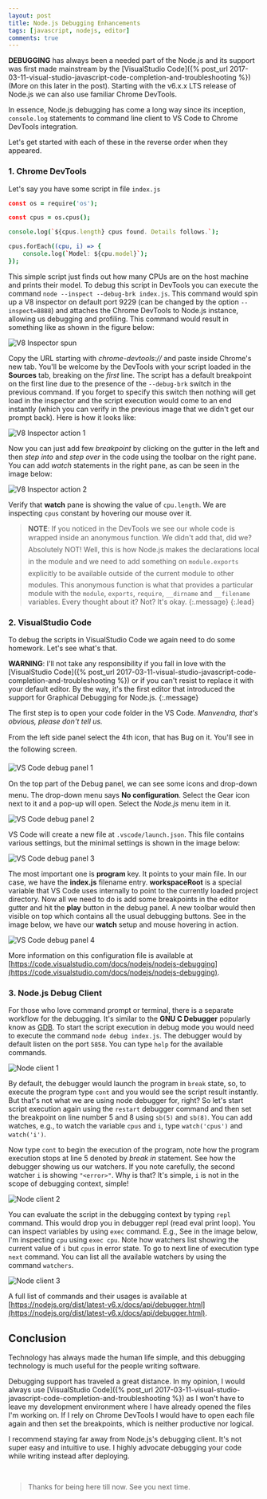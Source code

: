```yaml
---
layout: post
title: Node.js Debugging Enhancements
tags: [javascript, nodejs, editor]
comments: true
---
```


**DEBUGGING** has always been a needed part of the Node.js and its support was first made mainstream by the [VisualStudio Code]({% post_url 2017-03-11-visual-studio-javascript-code-completion-and-troubleshooting %}) (More on this later in the post). Starting with the v6.x.x LTS release of Node.js we can also use familiar Chrome DevTools.

In essence, Node.js debugging has come a long way since its inception, `console.log` statements to command line client to VS Code to Chrome DevTools integration.

Let's get started with each of these in the reverse order when they appeared.

### 1. Chrome DevTools
Let's say you have some script in file `index.js`

~~~coffee
const os = require('os');

const cpus = os.cpus();

console.log(`${cpus.length} cpus found. Details follows.`);

cpus.forEach((cpu, i) => {
    console.log(`Model: ${cpu.model}`);
});
~~~

This simple script just finds out how many CPUs are on the host machine and prints their model. To debug this script in DevTools you can execute the command `node --inspect --debug-brk index.js`. This command would spin up a V8 inspector on default port 9229 (can be changed by the option `--inspect=8888`) and attaches the Chrome DevTools to Node.js instance, allowing us debugging and profiling. This command would result in something like as shown in the figure below:

![V8 Inspector spun](/assets/img/nodejs-debugging-enhancements/inspector-spun.png)

Copy the URL starting with *chrome-devtools://* and paste inside Chrome's new tab. You'll be welcome by the DevTools with your script loaded in the **Sources** tab, breaking on the *first* line. The script has a default breakpoint on the first line due to the presence of the `--debug-brk` switch in the previous command. If you forget to specify this switch then nothing will get load in the inspector and the script execution would come to an end instantly (which you can verify in the previous image that we didn't get our prompt back). Here is how it looks like:

![V8 Inspector action 1](/assets/img/nodejs-debugging-enhancements/inspector-in-action.png)

Now you can just add few *breakpoint* by clicking on the gutter in the left and then *step into* and *step over* in the code using the toolbar on the right pane. You can add *watch* statements in the right pane, as can be seen in the image below:

![V8 Inspector action 2](/assets/img/nodejs-debugging-enhancements/inspector-in-action-2.png)

Verify that **watch** pane is showing the value of `cpu.length`. We are inspecting `cpus` constant by hovering our mouse over it.

> **NOTE**: If you noticed in the DevTools we see our whole code is wrapped inside an anonymous function. We didn't add that, did we? Absolutely NOT! Well, this is how Node.js makes the declarations local in the module and we need to add something on `module.exports` explicitly to be available outside of the current module to other modules. This anonymous function is what that provides a particular module with the `module`, `exports`, `require`, `__dirname` and `__filename` variables. Every thought about it? Not? It's okay.
{:.message}
{:.lead}


### 2. VisualStudio Code
To debug the scripts in VisualStudio Code we again need to do some homework. Let's see what's that.

**WARNING**: I'll not take any responsibility if you fall in love with the [VisualStudio Code]({% post_url 2017-03-11-visual-studio-javascript-code-completion-and-troubleshooting %}) or if you can't resist to replace it with your default editor. By the way, it's the first editor that introduced the support for Graphical Debugging for Node.js.
{:.message}

The first step is to open your code folder in the VS Code. *Manvendra, that's obvious, please don't tell us.*

From the left side panel select the 4th icon, that has Bug on it. You'll see in the following screen.  

![VS Code debug panel 1](/assets/img/nodejs-debugging-enhancements/vscode-debug-panel.png)

On the top part of the Debug panel, we can see some icons and drop-down menu. The drop-down menu says **No configuration**. Select the Gear icon next to it and a pop-up will open. Select the *Node.js* menu item in it.

![VS Code debug panel 2](/assets/img/nodejs-debugging-enhancements/vscode-debug-panel-2.png)

VS Code will create a new file at `.vscode/launch.json`. This file contains various settings, but the minimal settings is shown in the image below:

![VS Code debug panel 3](/assets/img/nodejs-debugging-enhancements/vscode-debug-panel-3.png)

The most important one is **program** key. It points to your main file. In our case, we have the **index.js** filename entry. **workspaceRoot** is a special variable that VS Code uses internally to point to the currently loaded project directory. Now all we need to do is add some breakpoints in the editor gutter and hit the **play** button in the debug panel. A new toolbar would then visible on top which contains all the usual debugging buttons. See in the image below, we have our **watch** setup and mouse hovering in action.

![VS Code debug panel 4](/assets/img/nodejs-debugging-enhancements/vscode-debug-panel-4.png)

More information on this configuration file is available at [https://code.visualstudio.com/docs/nodejs/nodejs-debugging](https://code.visualstudio.com/docs/nodejs/nodejs-debugging).


### 3. Node.js Debug Client
For those who love command prompt or terminal, there is a separate workflow for the debugging. It's similar to the **GNU C Debugger** popularly know as [GDB](https://www.gnu.org/software/gdb/). To start the script execution in debug mode you would need to execute the command `node debug index.js`. The debugger would by default listen on the port `5858`. You can type `help` for the available commands.

![Node client 1](/assets/img/nodejs-debugging-enhancements/node-client.png)

By default, the debugger would launch the program in `break` state, so, to execute the program type `cont` and you would see the script result instantly. But that's not what we are using node debugger for, right? So let's start script execution again using the `restart` debugger command and then set the breakpoint on line number 5 and 8 using `sb(5)` and `sb(8)`. You can add watches, e.g., to watch the variable `cpus` and `i`, type `watch('cpus')` and `watch('i')`.

Now type `cont` to begin the execution of the program, note how the program execution stops at line 5 denoted by *break in* statement. See how the debugger showing us our watchers. If you note carefully, the second watcher `i` is showing `"<error>"`. Why is that? It's simple, `i` is not in the scope of debugging context, simple!

![Node client 2](/assets/img/nodejs-debugging-enhancements/node-client-2.png)

You can evaluate the script in the debugging context by typing `repl` command. This would drop you in debugger repl (read eval print loop). You can inspect variables by using `exec` command. E.g., See in the image below, I'm inspecting `cpu` using `exec cpu`.  Note how watchers list showing the current value of `i` but `cpus` in error state. To go to next line of execution type `next` command. You can list all the available watchers by using the command `watchers`.

![Node client 3](/assets/img/nodejs-debugging-enhancements/node-client-3.png)

A full list of commands and their usages is available at [https://nodejs.org/dist/latest-v6.x/docs/api/debugger.html](https://nodejs.org/dist/latest-v6.x/docs/api/debugger.html).

## Conclusion
Technology has always made the human life simple, and this debugging technology is much useful for the people writing software.

Debugging support has traveled a great distance. In my opinion, I would always use [VisualStudio Code]({% post_url 2017-03-11-visual-studio-javascript-code-completion-and-troubleshooting %}) as I won't have to leave my development environment where I have already opened the files I'm working on. If I rely on Chrome DevTools I would have to open each file again and then set the breakpoints, which is neither productive nor logical.

I recommend staying far away from Node.js's debugging client. It's not super easy and intuitive to use. I highly advocate debugging your code while writing instead after deploying.


&nbsp;
> Thanks for being here till now. See you next time.

